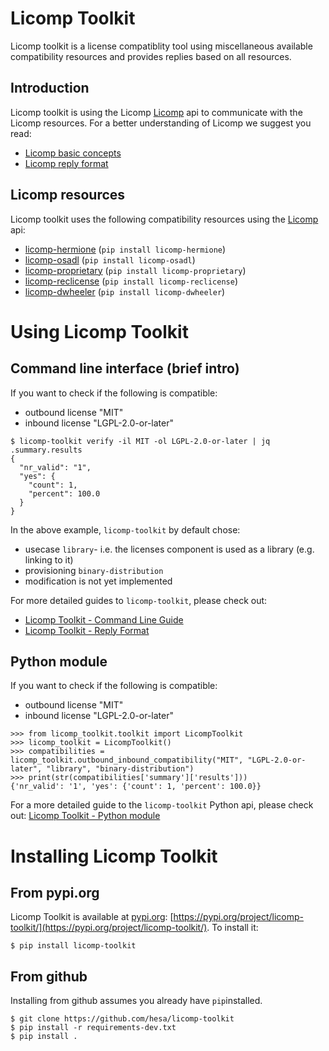 # Licomp Toolkit

Licomp toolkit is a license compatiblity tool using miscellaneous
available compatibility resources and provides replies based on all
resources.

## Introduction 

Licomp toolkit is using the Licomp [Licomp](https://github.com/hesa/licomp) api to communicate with the Licomp resources. For a better understanding of Licomp we suggest you read:

* [Licomp basic concepts](https://github.com/hesa/licomp/#licomp-concepts)
* [Licomp reply format](https://github.com/hesa/licomp/blob/main/docs/reply-format.md)

## Licomp resources

Licomp toolkit uses the following compatibility resources using the [Licomp](https://github.com/hesa/licomp) api:
* [licomp-hermione](https://github.com/hesa/licomp-hermione) (`pip install licomp-hermione`)
* [licomp-osadl](https://github.com/hesa/licomp-osadl) (`pip install licomp-osadl`)
* [licomp-proprietary](https://github.com/hesa/licomp-proprietary) (`pip install licomp-proprietary`)
* [licomp-reclicense](https://github.com/hesa/licomp-reclicense) (`pip install licomp-reclicense`)
* [licomp-dwheeler](https://github.com/hesa/licomp-dwheeler)  (`pip install licomp-dwheeler`)

# Using Licomp Toolkit

## Command line interface (brief intro)

If you want to check if the following is compatible:
* outbound license "MIT"
* inbound license "LGPL-2.0-or-later"

```
$ licomp-toolkit verify -il MIT -ol LGPL-2.0-or-later | jq .summary.results
{
  "nr_valid": "1",
  "yes": {
    "count": 1,
    "percent": 100.0
  }
}
```

In the above example, `licomp-toolkit` by default chose:
* usecase `library`- i.e. the licenses component is used as a library (e.g. linking to it)
* provisioning `binary-distribution`
* modification is not yet implemented

For more detailed guides to `licomp-toolkit`, please check out:
* [Licomp Toolkit - Command Line Guide](docs/cli-guide.md)
* [Licomp Toolkit - Reply Format](docs/reply-format.md)

## Python module

If you want to check if the following is compatible:
* outbound license "MIT"
* inbound license "LGPL-2.0-or-later"

```
>>> from licomp_toolkit.toolkit import LicompToolkit
>>> licomp_toolkit = LicompToolkit()
>>> compatibilities = licomp_toolkit.outbound_inbound_compatibility("MIT", "LGPL-2.0-or-later", "library", "binary-distribution")
>>> print(str(compatibilities['summary']['results']))
{'nr_valid': '1', 'yes': {'count': 1, 'percent': 100.0}}
```

For a more detailed guide to the `licomp-toolkit` Python api, please check out: [Licomp Toolkit - Python module](docs/python-api.md)

# Installing Licomp Toolkit

## From pypi.org

Licomp Toolkit is available at [pypi.org](https://pypi.org/): [https://pypi.org/project/licomp-toolkit/](https://pypi.org/project/licomp-toolkit/). To install it:

```
$ pip install licomp-toolkit
```

## From github

Installing from github assumes you already have `pip`installed.

```
$ git clone https://github.com/hesa/licomp-toolkit
$ pip install -r requirements-dev.txt
$ pip install .
```


